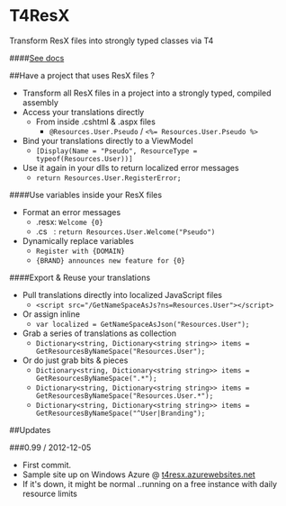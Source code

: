 T4ResX
======
Transform ResX files into strongly typed classes via T4

####[See docs](https://github.com/itechnology/T4ResX/wiki)


##Have a project that uses ResX files ?

- Transform all ResX files in a project into a strongly typed, compiled assembly
- Access your translations directly
   - From inside .cshtml & .aspx files
     - ``@Resources.User.Pseudo`` / ``<%= Resources.User.Pseudo %>``
- Bind your translations directly to a ViewModel
  - ``[Display(Name = "Pseudo", ResourceType = typeof(Resources.User))]``
- Use it again in your dlls to return localized error messages
  - ``return Resources.User.RegisterError;``

####Use variables inside your ResX files
- Format an error messages
  - .resx: ``Welcome {0}``
  - .cs &nbsp; : ``return Resources.User.Welcome("Pseudo")``
- Dynamically replace variables
  - ``Register with {DOMAIN}``
  - ``{BRAND} announces new feature for {0}``

####Export & Reuse your translations
- Pull translations directly into localized JavaScript files
  - ``<script src="/GetNameSpaceAsJs?ns=Resources.User"></script>``
- Or assign inline
  - ``var localized = GetNameSpaceAsJson("Resources.User");``
- Grab a series of translations as collection
  - ``Dictionary<string, Dictionary<string string>> items = GetResourcesByNameSpace("Resources.User");``
- Or do just grab bits & pieces
  - ``Dictionary<string, Dictionary<string string>> items = GetResourcesByNameSpace(".*");``
  - ``Dictionary<string, Dictionary<string string>> items = GetResourcesByNameSpace("Resources.User.*");``
  - ``Dictionary<string, Dictionary<string string>> items = GetResourcesByNameSpace("^User|Branding");``

##Updates

###0.99 / 2012-12-05
* First commit.
* Sample site up on Windows Azure @ [t4resx.azurewebsites.net](http://t4resx.azurewebsites.net/)
* If it's down, it might be normal ..running on a free instance with daily resource limits